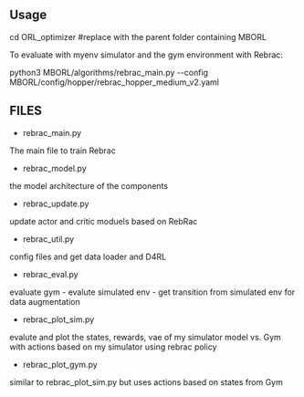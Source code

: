 ## Usage

cd ORL_optimizer  #replace with the parent folder containing MBORL

To evaluate with myenv simulator and the gym environment with Rebrac:

python3 MBORL/algorithms/rebrac_main.py --config MBORL/config/hopper/rebrac_hopper_medium_v2.yaml

## FILES

- rebrac_main.py

The main file to train Rebrac

- rebrac_model.py

the model architecture of the components

- rebrac_update.py

update actor and critic moduels based on RebRac

- rebrac_util.py

config files and get data loader and D4RL

- rebrac_eval.py

evaluate gym - evalute simulated env - get transition from simulated env for data augmentation

- rebrac_plot_sim.py

evalute and plot the states, rewards, vae of my simulator model vs. Gym with actions based on my simulator using rebrac policy

- rebrac_plot_gym.py

similar to rebrac_plot_sim.py but uses actions based on states from Gym
